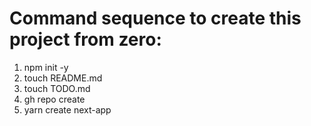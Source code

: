 



Command sequence to create this project from zero:
=======================================
1. npm init -y
2. touch README.md
3. touch TODO.md
4. gh repo create
5. yarn create next-app